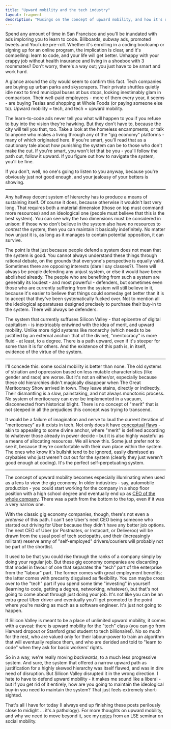 ```yaml
---
title: "Upward mobility and the tech industry"
layout: fragment
description: "Musings on the concept of upward mobility, and how it's used to excuse inequality, no matter how stark or unjustifiable."
---
```


Spend any amount of time in San Francisco and you'll be inundated with ads imploring you to learn to code. Billboards, subway ads, promoted tweets and YouTube pre-roll. Whether it's enrolling in a coding bootcamp or signing up for an online program, the implication is clear, and it's compelling: learn to code, and your life will get better. Unhappy with your crappy job without health insurance and living in a shoebox with 3 roommates? Don't worry, there's a way out; you just have to be smart and work hard.

A glance around the city would seem to confirm this fact. Tech companies are buying up urban parks and skyscrapers. Their private shuttles quietly idle next to tired municipal buses at bus stops, looking inestimably glam in comparison. Their well-paid employees - more of them every year, it seems - are buying Teslas and shopping at Whole Foods (or paying someone else to). Upward mobility = tech, and tech = upward mobility.

The learn-to-code ads never tell you what will happen to you if you refuse to buy into the vision they're hawking. But they don't have to, because the city will tell you that, too. Take a look at the homeless encampments, or talk to anyone who makes a living through any of the "gig economy" platforms - many of which originated here. If you're smart, you'll read that as a cautionary tale about how punishing the system can be to those who don't make the cut. If you're smart, you won't let that be you - you'll follow the path out, follow it upward. If you figure out how to navigate the system, you'll be fine.

If you don't, well, no one's going to listen to you anyway, because you're obviously just not good enough, and your jealousy of your betters is showing.

***

Any halfway decent system of hierarchy has to produce a means of sustaining itself. Of course it does, because otherwise it wouldn't last very long. That requires both a material dimension (those on top must command more resources) and an ideological one (people must believe that this is the best system). You can see why the two dimensions must be considered in unison: if those who don't believe in the system also have no resources to _contest_ the system, then you can maintain it basically indefinitely. No matter how unjust it is, as long as it manages to contain potential opposition, it can survive.

The point is that just because people defend a system does not mean that the system is good. You cannot always understand these things through rational debate, on the grounds that everyone's perspective is equally valid. Sometimes there are opposing interests (dare I say classes?). There will always be people defending any unjust system, or else it would have been abolished already. The people who are benefiting from such a system are generally its loudest - and most powerful - defenders, but sometimes even those who are currently suffering from the system will still believe in it, because it's easier to believe that things could someday get better than it is to accept that they've been systematically fucked over. Not to mention all the ideological apparatuses designed precisely to purchase their buy-in to the system. There will always be defenders.

The system that currently suffuses Silicon Valley - that epicentre of digital capitalism - is inextricably entwined with the idea of merit, and upward mobility. Unlike more rigid systems like monarchy (which needs to be justified by an external anchor: that of the divine), "meritocracy" is more fluid - at least, to a degree. There is a path upward, even if it's steeper for some than it is for others. And the existence of this path is, in itself, evidence of the virtue of the system.

***

I'll concede this: some social mobility is better than none. The old systems of striation and oppression based on less mutable characteristics (like gender and race) are worse. But it's not an either/or, especially because these old hierarchies didn't magically disappear when The Great Meritocracy Show arrived in town. They leave stains, directly or indirectly. Their dismantling is a slow, painstaking, and not always monotonic process. No system of meritocracy can ever be implemented in a vacuum, disconnected from historical blight. There is no concept of "merit" that is not steeped in all the prejudices this concept was trying to transcend.

It would be a failure of imagination and nerve to laud the current iteration of "meritocracy" as it exists in tech. Not only does it have [conceptual flaws](https://notesfrombelow.org/article/tech-culture-unions-meritocracy#the-appeal-of-startups) - akin to appealing to some divine anchor, where "merit" is defined according to whatever those already in power decide - but it is also highly wasteful as a means of allocating resources. We all _know_ this. Some just prefer not to see it, because they're comfortable with their own place within the system. The ones who know it's bullshit tend to be ignored, easily dismissed as crybabies who just weren't cut out for the system (clearly they just weren't good enough at coding). It's the perfect self-perpetuating system.

***

The concept of upward mobility becomes especially illuminating when used as a lens to view the gig economy. In older industries - say, automobile production - you could start working for the company in a shop floor position with a high school degree and eventually end up as [CEO of the whole company](https://en.wikipedia.org/wiki/Mary_Barra). There was a path from the bottom to the top, even if it was a very narrow one.

With the classic gig economy companies, though, there's not even a _pretense_ of this path. I can't see Uber's next CEO being someone who started out driving for Uber because they didn't have any better job options. The next CEO of Uber (or Postmates, or Instacart, or Deliveroo) will be drawn from the usual pool of tech sociopaths, and their (increasingly militant) reserve army of "self-employed" drivers/couriers will probably not be part of the shortlist.

It used to be that you could rise through the ranks of a company simply by doing your regular job. But these gig economy companies are discarding that model in favour of one that separates the "tech" part of the enterprise from the "labour" part. The former comes with great employment benefits; the latter comes with precarity disguised as flexibility. You can maybe cross over to the "tech" part if you spend some time "investing" in yourself (learning to code, getting a degree, networking, whatever), but that's not going to come about through just doing your job. It's not like you can be an extra great Uber driver and eventually you'll get promoted to the point where you're making as much as a software engineer. It's just not going to happen.

If Silicon Valley is meant to be a place of unlimited upward mobility, it comes with a caveat: there is upward mobility for the "tech" class (you can go from Harvard dropout or Stanford grad student to tech billionaire!). No so much for the rest, who are valued only for their labour-power to train an algorithm that will eventually replace them, and who are derided and told to "learn to code" when they ask for basic workers' rights.

So in a way, we're really moving _backwards_, to a much less progressive system. And sure, the system that offered a narrow upward path as justification for a highly skewed hierarchy was itself flawed, and was in dire need of disruption. But Silicon Valley disrupted it in the wrong direction. I hate to have to defend upward mobility - it makes me sound like a liberal - but if you get rid of it entirely, how are you going to maintain the ideological buy-in you need to maintain the system? That just feels extremely short-sighted.

That's all I have for today (I always end up finishing these posts perilously close to midight ... it's a pathology). For more thoughts on upward mobility, and why we need to move beyond it, see my [notes](/posts/SO478-8) from an LSE seminar on social mobility.
